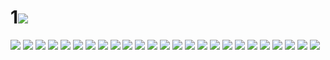 # 1![](../img/11/00000001.jpg)
![](../img/11/00000002.jpg)
![](../img/11/00000003.jpg)
![](../img/11/00000004.jpg)
![](../img/11/00000005.jpg)
![](../img/11/00000006.jpg)
![](../img/11/00000007.jpg)
![](../img/11/00000008.jpg)
![](../img/11/00000009.jpg)
![](../img/11/00000010.jpg)
![](../img/11/00000011.jpg)
![](../img/11/00000012.jpg)
![](../img/11/00000013.jpg)
![](../img/11/00000014.jpg)
![](../img/11/00000015.jpg)
![](../img/11/00000016.jpg)
![](../img/11/00000017.jpg)
![](../img/11/00000018.jpg)
![](../img/11/00000019.jpg)
![](../img/11/00000020.jpg)
![](../img/11/00000021.jpg)
![](../img/11/00000022.jpg)
![](../img/11/00000023.jpg)
![](../img/11/00000024.jpg)
![](../img/11/00000025.jpg)
![](../img/11/00000026.jpg)
